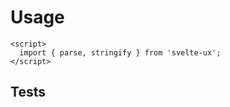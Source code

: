 <script lang="ts">
	import Preview from '$docs/Preview.svelte';
	import Code from '$docs/Code.svelte';

  import testSource from '$lib/utils/json.test.ts?raw'
</script>

<h1>Usage</h1>

```svelte
<script>
  import { parse, stringify } from 'svelte-ux';
</script>
```

<h2>Tests</h2>

<Code source={testSource} language='js' />

